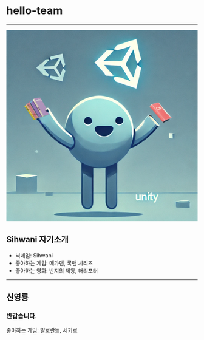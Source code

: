 # hello-team
---------------------------
![alt text](<image1.png>)  
## Sihwani 자기소개
* 닉네임: Sihwani
* 좋아하는 게임: 메가맨, 록맨 시리즈
* 좋아하는 영화: 반지의 제왕, 해리포터
---------------------------


## 신영룡
###  반갑습니다.
좋아하는 게임: 발로란트, 세키로

